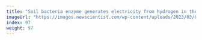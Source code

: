 ```yaml
---
title: "Soil bacteria enzyme generates electricity from hydrogen in the air"
imageUrl: "https://images.newscientist.com/wp-content/uploads/2023/03/08151953/SEI_147393522.jpg?width=600"
index: 97
weight: 97
---
```

